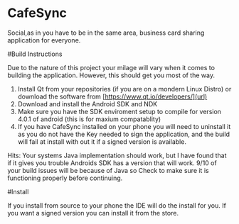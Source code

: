 # CafeSync
Social,as in you have to be in the same area, business card  sharing application for everyone.

#Build Instructions

Due to the nature of this project your milage will vary when it comes to building the application. However, this should get you most of the way.

1. Install Qt from your repositories (if you are on a mondern Linux Distro) or download the software from  [https://www.qt.io/developers/](url)
2. Download and install the Android SDK and NDK
3. Make sure you have the SDK enviroment setup to compile for version 4.0.1 of android (this is for maxium compatablity)
4. If you have CafeSync installed on your phone you will need to uninstall it as you do not have the Key needed to sign the application, and the build will fail at install with out it if a signed version is 
available. 

Hits: Your systems Java implementation should work, but I have found that if it gives you trouble Androids SDK has a version that will work. 9/10 of your build issues will be because of Java so Check to make sure it is functioning properly before continuing.

#Install

If you install from source to your phone the IDE will do the install for you. If you want a signed version you can install it from the store.


